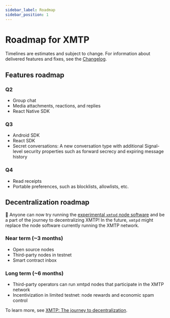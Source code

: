 ```yaml
---
sidebar_label: Roadmap
sidebar_position: 1
---
```


# Roadmap for XMTP

Timelines are estimates and subject to change. For information about delivered features and fixes, see the [Changelog](/changelog).

## Features roadmap

### Q2

- Group chat
- Media attachments, reactions, and replies
- React Native SDK

### Q3

- Android SDK
- React SDK
- Secret conversations: A new conversation type with additional Signal-level security properties such as forward secrecy and expiring message history

### Q4

- Read receipts
- Portable preferences, such as blocklists, allowlists, etc.

## Decentralization roadmap

🎉 Anyone can now try running the [experimental `xmtpd` node software](https://github.com/xmtp/xmtpd) and be a part of the journey to decentralizing XMTP! In the future, `xmtpd` might replace the node software currently running the XMTP network. 

### Near term (~3 months)

- Open source nodes
- Third-party nodes in testnet
- Smart contract inbox

### Long term (~6 months)

- Third-party operators can run xmtpd nodes that participate in the XMTP network
- Incentivization in limited testnet: node rewards and economic spam control

To learn more, see [XMTP: The journey to decentralization](/blog/journey-to-decentralization).
